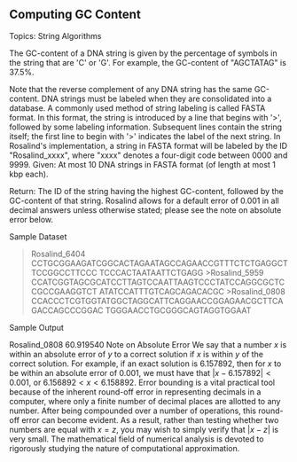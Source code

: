 ## Computing GC Content

Topics: String Algorithms

The GC-content of a DNA string is given by the percentage of symbols in the string that are 'C' or 'G'. For example, the GC-content of "AGCTATAG" is 37.5%. 

 Note that the reverse complement of any DNA string has the same GC-content. DNA strings must be labeled when they are consolidated into a database. A commonly used method of string labeling is called FASTA format. In this format, the string is introduced by a line that begins with '>', followed by some labeling information. Subsequent lines contain the string itself; the first line to begin with '>' indicates the label of the next string. In Rosalind's implementation, a string in FASTA format will be labeled by the ID "Rosalind_xxxx", where "xxxx" denotes a four-digit code between 0000 and 9999. Given: At most 10 DNA strings in FASTA format (of length at most 1 kbp each). 

 Return: The ID of the string having the highest GC-content, followed by the GC-content of that string. Rosalind allows for a default error of 0.001 in all decimal answers unless otherwise stated; please see the note on absolute error below. 

 Sample Dataset 

 >Rosalind_6404 CCTGCGGAAGATCGGCACTAGAATAGCCAGAACCGTTTCTCTGAGGCTTCCGGCCTTCCC TCCCACTAATAATTCTGAGG >Rosalind_5959 CCATCGGTAGCGCATCCTTAGTCCAATTAAGTCCCTATCCAGGCGCTCCGCCGAAGGTCT ATATCCATTTGTCAGCAGACACGC >Rosalind_0808 CCACCCTCGTGGTATGGCTAGGCATTCAGGAACCGGAGAACGCTTCAGACCAGCCCGGAC TGGGAACCTGCGGGCAGTAGGTGGAAT 

 Sample Output 

 Rosalind_0808 60.919540 Note on Absolute Error We say that a number $x$ is within an absolute error of $y$ to a correct solution if $x$ is within $y$ of the correct solution. For example, if an exact solution is 6.157892, then for $x$ to be within an absolute error of 0.001, we must have that $|x - 6.157892| < 0.001$, or $6.156892 < x < 6.158892$. Error bounding is a vital practical tool because of the inherent round-off error in representing decimals in a computer, where only a finite number of decimal places are allotted to any number. After being compounded over a number of operations, this round-off error can become evident. As a result, rather than testing whether two numbers are equal with $x = z$, you may wish to simply verify that $|x- z|$ is very small. The mathematical field of numerical analysis is devoted to rigorously studying the nature of computational approximation.